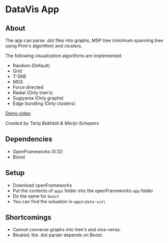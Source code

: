 # DataVis App

## About
The app can parse .dot files into graphs, MSP tree (minimum spanning tree using Prim's algorithm) and clusters.

The following visualization algorithms are implemented:
- Random (Default)
- Grid
- T-SNE
- MDS
- Force directed
- Radial (Only tree's)
- Sugiyama (Only graphs)
- Edge bundling (Only clusters)

[Demo video](https://youtu.be/PYfUS1pQ1Ww)

*Created by Tariq Bakhtali & Merijn Schepers*

## Dependencies
- OpenFrameworks (0.12)
- Boost

## Setup
- Download openFrameworks
- Put the contents of `apps` folder into the openFrameworks `app` folder
- Do the same for `boost`
- You can find the soluation in `apps\data-vis\`

## Shortcomings
- Cannot converse graphs into tree's and vice-versa.
- Bloated; the .dot parser depends on Boost.
